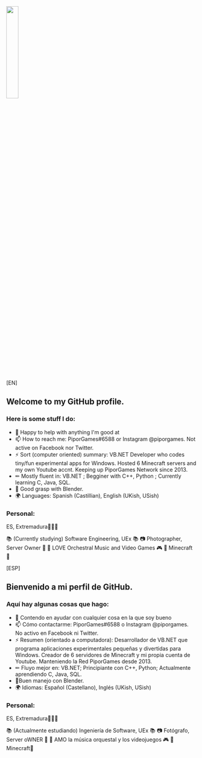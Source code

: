 
<img src="https://user-images.githubusercontent.com/61473628/227584813-f3382582-ce7b-40bf-9520-e8813b6ff615.png" width=25% height=25%>

[EN]
## Welcome to my GitHub profile.
### Here is some stuff I do:

- 🤗 Happy to help with anything I'm good at
- 📫 How to reach me: PiporGames#6588 or Instagram @piporgames. Not active on Facebook nor Twitter.
- ⚡ Sort (computer oriented) summary: VB.NET Developer who codes tiny/fun experimental apps for Windows. Hosted 6 Minecraft servers and my own Youtube accnt. Keeping up PiporGames Network since 2013.
- ✏ Mostly fluent in: VB.NET ; Begginer with C++, Python ; Currently learning C, Java, SQL.
- 🌱 Good grasp with Blender.
- 🌍 Languages: Spanish (Castillian), English (UKish, USish)
 
### Personal:
ES, Extremadura💚🤍🖤

📚 (Currently studying) Software Engineering, UEx 📚
📷 Photographer, Server Owner 📖
🎵 LOVE Orchestral Music and Video Games 🎮
🛐 Minecraft 🛐

[ESP]
## Bienvenido a mi perfil de GitHub.
### Aquí hay algunas cosas que hago:

- 🤗 Contendo en ayudar con cualquier cosa en la que soy bueno
- 📫 Cómo contactarme: PiporGames#6588 o Instagram @piporgames. No activo en Facebook ni Twitter.
- ⚡ Resumen (orientado a computadora): Desarrollador de VB.NET que programa aplicaciones experimentales pequeñas y divertidas para Windows. Creador de 6 servidores de Minecraft y mi propia cuenta de Youtube. Manteniendo la Red PiporGames desde 2013.
- ✏ Fluyo mejor en: VB.NET; Principiante con C++, Python; Actualmente aprendiendo C, Java, SQL.
- 🌱Buen manejo con Blender.
- 🌍 Idiomas: Español (Castellano), Inglés (UKish, USish)
 
### Personal:
ES, Extremadura💚🤍🖤

📚 (Actualmente estudiando) Ingeniería de Software, UEx 📚
📷 Fotógrafo, Server oWNER 📖
🎵 AMO la música orquestal y los videojuegos 🎮
🛐Minecraft🛐
